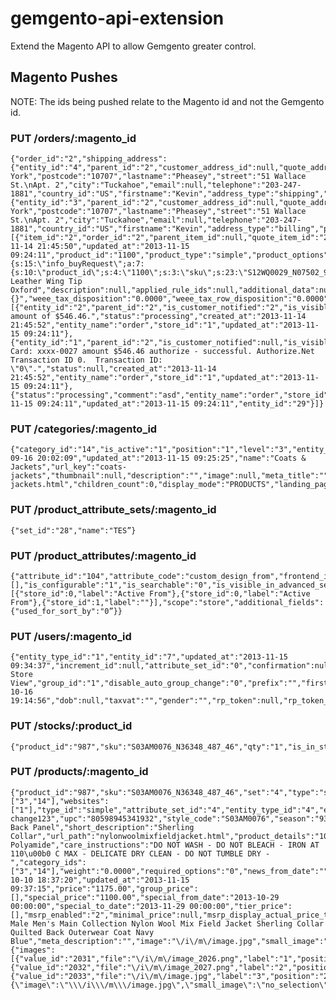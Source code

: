 gemgento-api-extension
======================

Extend the Magento API to allow Gemgento greater control.

## Magento Pushes
NOTE: The ids being pushed relate to the Magento id and not the Gemgento id.

### PUT /orders/:magento_id
    {"order_id":"2","shipping_address":{"entity_id":"4","parent_id":"2","customer_address_id":null,"quote_address_id":null,"region_id":"43","customer_id":null,"fax":null,"region":"New York","postcode":"10707","lastname":"Pheasey","street":"51 Wallace St.\nApt. 2","city":"Tuckahoe","email":null,"telephone":"203-247-1881","country_id":"US","firstname":"Kevin","address_type":"shipping","prefix":null,"middlename":null,"suffix":null,"company":null,"vat_id":null,"vat_is_valid":null,"vat_request_id":null,"vat_request_date":null,"vat_request_success":null},"billing_address":{"entity_id":"3","parent_id":"2","customer_address_id":null,"quote_address_id":null,"region_id":"43","customer_id":null,"fax":null,"region":"New York","postcode":"10707","lastname":"Pheasey","street":"51 Wallace St.\nApt. 2","city":"Tuckahoe","email":null,"telephone":"203-247-1881","country_id":"US","firstname":"Kevin","address_type":"billing","prefix":null,"middlename":null,"suffix":null,"company":null,"vat_id":null,"vat_is_valid":null,"vat_request_id":null,"vat_request_date":null,"vat_request_success":null},"items":[{"item_id":"2","order_id":"2","parent_item_id":null,"quote_item_id":"24","store_id":"1","created_at":"2013-11-14 21:45:50","updated_at":"2013-11-15 09:24:11","product_id":"1100","product_type":"simple","product_options":"a:1:{s:15:\"info_buyRequest\";a:7:{s:10:\"product_id\";s:4:\"1100\";s:3:\"sku\";s:23:\"S12WQ0029_N07502_900_41\";s:3:\"qty\";d:1;s:7:\"options\";N;s:13:\"bundle_option\";N;s:17:\"bundle_option_qty\";N;s:5:\"links\";N;}}","weight":null,"is_virtual":"0","sku":"S12WQ0029_N07502_900_41","name":"Brushed Leather Wing Tip Oxford","description":null,"applied_rule_ids":null,"additional_data":null,"free_shipping":"0","is_qty_decimal":"0","no_discount":"0","qty_backordered":null,"qty_canceled":"0.0000","qty_invoiced":"0.0000","qty_ordered":"1.0000","qty_refunded":"0.0000","qty_shipped":"0.0000","base_cost":null,"price":"495.0000","base_price":"495.0000","original_price":"495.0000","base_original_price":"495.0000","tax_percent":"8.3750","tax_amount":"41.4600","base_tax_amount":"41.4600","tax_invoiced":"0.0000","base_tax_invoiced":"0.0000","discount_percent":"0.0000","discount_amount":"0.0000","base_discount_amount":"0.0000","discount_invoiced":"0.0000","base_discount_invoiced":"0.0000","amount_refunded":"0.0000","base_amount_refunded":"0.0000","row_total":"495.0000","base_row_total":"495.0000","row_invoiced":"0.0000","base_row_invoiced":"0.0000","row_weight":"0.0000","base_tax_before_discount":null,"tax_before_discount":null,"ext_order_item_id":null,"locked_do_invoice":null,"locked_do_ship":null,"price_incl_tax":"536.4600","base_price_incl_tax":"536.4600","row_total_incl_tax":"536.4600","base_row_total_incl_tax":"536.4600","hidden_tax_amount":null,"base_hidden_tax_amount":null,"hidden_tax_invoiced":null,"base_hidden_tax_invoiced":null,"hidden_tax_refunded":null,"base_hidden_tax_refunded":null,"is_nominal":"0","tax_canceled":null,"hidden_tax_canceled":null,"tax_refunded":null,"base_tax_refunded":null,"discount_refunded":null,"base_discount_refunded":null,"gift_message_id":null,"gift_message_available":null,"base_weee_tax_applied_amount":"0.0000","base_weee_tax_applied_row_amnt":"0.0000","base_weee_tax_applied_row_amount":"0.0000","weee_tax_applied_amount":"0.0000","weee_tax_applied_row_amount":"0.0000","weee_tax_applied":"a:0:{}","weee_tax_disposition":"0.0000","weee_tax_row_disposition":"0.0000","base_weee_tax_disposition":"0.0000","base_weee_tax_row_disposition":"0.0000"}],"status_history":[{"entity_id":"2","parent_id":"2","is_customer_notified":"2","is_visible_on_front":"0","comment":"Authorized amount of $546.46.","status":"processing","created_at":"2013-11-14 21:45:52","entity_name":"order","store_id":"1","updated_at":"2013-11-15 09:24:11"},{"entity_id":"1","parent_id":"2","is_customer_notified":null,"is_visible_on_front":"0","comment":"Credit Card: xxxx-0027 amount $546.46 authorize - successful. Authorize.Net Transaction ID 0.  Transaction ID: \"0\".","status":null,"created_at":"2013-11-14 21:45:52","entity_name":"order","store_id":"1","updated_at":"2013-11-15 09:24:11"},{"status":"processing","comment":"asd","entity_name":"order","store_id":"1","is_visible_on_front":false,"is_customer_notified":false,"parent_id":"2","created_at":"2013-11-15 09:24:11","updated_at":"2013-11-15 09:24:11","entity_id":"29"}]} 

### PUT /categories/:magento_id
    {"category_id":"14","is_active":"1","position":"1","level":"3","entity_type_id":"3","entity_id":"14","parent_id":3,"increment_id":null,"attribute_set_id":"3","created_at":"2013-09-16 20:02:09","updated_at":"2013-11-15 09:25:25","name":"Coats & Jackets","url_key":"coats-jackets","thumbnail":null,"description":"","image":null,"meta_title":"","meta_keywords":"","meta_description":"","include_in_menu":"1","path":"1\/2\/3\/14","all_children":null,"path_in_store":null,"children":null,"url_path":"men\/coats-jackets.html","children_count":0,"display_mode":"PRODUCTS","landing_page":"","is_anchor":"0","available_sort_by":"","default_sort_by":false,"filter_price_range":null,"custom_use_parent_settings":"0","custom_apply_to_products":"0","custom_design":"","custom_design_from":"","custom_design_to":"","page_layout":"","custom_layout_update":"”} 

### PUT /product_attribute_sets/:magento_id
    {"set_id":"28","name":"TES”}

### PUT /product_attributes/:magento_id
    {"attribute_id":"104","attribute_code":"custom_design_from","frontend_input":"date","default_value":"","is_unique":"0","is_required":"0","apply_to":[],"is_configurable":"1","is_searchable":"0","is_visible_in_advanced_search":"0","is_comparable":"0","is_used_for_promo_rules":"0","is_visible_on_front":"0","used_in_product_listing":"0","frontend_label":[{"store_id":0,"label":"Active From"},{"store_id":0,"label":"Active From"},{"store_id":1,"label":""}],"scope":"store","additional_fields":{"used_for_sort_by":"0”}}

### PUT /users/:magento_id
    {"entity_type_id":"1","entity_id":"7","updated_at":"2013-11-15 09:34:37","increment_id":null,"attribute_set_id":"0","confirmation":null,"default_shipping":null,"password_hash":"40bedccf0dc6f168692f90efd49c006d:73","store_id":"1","default_billing":null,"website_id":"1","created_in":"Default Store View","group_id":"1","disable_auto_group_change":"0","prefix":"","firstname":"asd","middlename":"","lastname":"asd","suffix":"","email":"pppppppp@mauinewoyrk.com","created_at":"2013-10-16 19:14:56","dob":null,"taxvat":"","gender":"","rp_token":null,"rp_token_created_at":null}

### PUT /stocks/:product_id
    {"product_id":"987","sku":"S03AM0076_N36348_487_46","qty":"1","is_in_stock":"1”}

### PUT /products/:magento_id
    {"product_id":"987","sku":"S03AM0076_N36348_487_46","set":"4","type":"simple","categories":["3","14"],"websites":["1"],"type_id":"simple","attribute_set_id":"4","entity_type_id":"4","entity_id":"987","name":"some change123","upc":"80598945341932","style_code":"S03AM0076","season":"93","old_id":null,"jc_collection":"23","size":"68","color":"24","description":"Quilted Back Panel","short_description":"Sherling Collar","url_path":"nylonwoolmixfieldjacket.html","product_details":"100% Polyamide","care_instructions":"DO NOT WASH - DO NOT BLEACH - IRON AT 110\u00b0 C MAX - DELICATE DRY CLEAN - DO NOT TUMBLE DRY -","category_ids":["3","14"],"weight":"0.0000","required_options":"0","news_from_date":"","has_options":"0","news_to_date":"","image_label":"3","status":"1","url_key":"nylonwoolmixfieldjacket","small_image_label":null,"visibility":"1","thumbnail_label":null,"country_of_manufacture":"","created_at":"2013-10-10 18:37:20","updated_at":"2013-11-15 09:37:15","price":"1175.00","group_price":[],"special_price":"1100.00","special_from_date":"2013-10-29 00:00:00","special_to_date":"2013-11-29 00:00:00","tier_price":[],"msrp_enabled":"2","minimal_price":null,"msrp_display_actual_price_type":"4","msrp":"","enable_googlecheckout":"1","tax_class_id":"2","meta_title":"","meta_keyword":"Men Male Men's Main Collection Nylon Wool Mix Field Jacket Sherling Collar Quilted Back Outerwear Coat Navy Blue","meta_description":"","image":"\/i\/m\/image.jpg","small_image":"no_selection","thumbnail":"no_selection","media_gallery":{"images":[{"value_id":"2031","file":"\/i\/m\/image_2026.png","label":"1","position":"0","disabled":"0","label_default":"1","position_default":"0","disabled_default":"0","url":"http:\/\/jc.l\/media\/catalog\/product\/i\/m\/image_2026.png"},{"value_id":"2032","file":"\/i\/m\/image_2027.png","label":"2","position":"1","disabled":"0","label_default":"2","position_default":"1","disabled_default":"0","url":"http:\/\/jc.l\/media\/catalog\/product\/i\/m\/image_2027.png"},{"value_id":"2033","file":"\/i\/m\/image.jpg","label":"3","position":"2","disabled":"0","label_default":"3","position_default":"2","disabled_default":"0","url":"http:\/\/jc.l\/media\/catalog\/product\/i\/m\/image.jpg"}],"values":"{\"image\":\"\\\/i\\\/m\\\/image.jpg\",\"small_image\":\"no_selection\",\"thumbnail\":\"no_selection\"}"},"gallery":null,"is_recurring":"0","recurring_profile":null,"custom_design":"","custom_design_from":"","custom_design_to":"","custom_layout_update":"","page_layout":"","options_container":"container2","gift_message_available":""}
